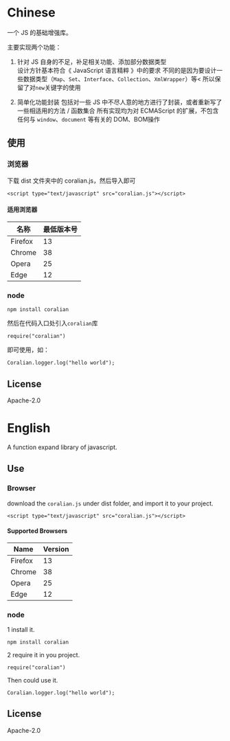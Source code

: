 # Chinese
一个 JS 的基础增强库。

主要实现两个功能：
1. 针对 JS 自身的不足，补足相关功能、添加部分数据类型  
   设计方针基本符合《 JavaScript 语言精粹 》中的要求
   不同的是因为要设计一些数据类型（`Map`、`Set`、`Interface`、`Collection`、`XmlWrapper`）等<
   所以保留了对`new`关键字的使用

2. 简单化功能封装
   包括对一些 JS 中不尽人意的地方进行了封装，或者重新写了一些相适用的方法 / 函数集合
   所有实现均为对 ECMAScript 的扩展，不包含任何与 `window`、`document` 等有关的 DOM、BOM操作

## 使用
### 浏览器

下载 dist 文件夹中的 coralian.js，然后导入即可
```
<script type="text/javascript" src="coralian.js"></script>
```
#### 适用浏览器

| 名称 | 最低版本号 |
| --- | --- |
| Firefox | 13 |
| Chrome | 38 |
| Opera | 25 |
| Edge | 12 |

### node

```
npm install coralian
```

然后在代码入口处引入`coralian`库
```
require("coralian")
```
即可使用，如：
```
Coralian.logger.log("hello world");
```

## License
Apache-2.0


# English
A function expand library of javascript.

## Use
### Browser

download the `coralian.js` under dist folder, and import it to your project.
```
<script type="text/javascript" src="coralian.js"></script>
```

#### Supported Browsers

| Name | Version |
| --- | --- |
| Firefox | 13 |
| Chrome | 38 |
| Opera | 25 |
| Edge | 12 |


### node

1 install it.
```
npm install coralian
```

2 require it in you project.
```
require("coralian")
```

Then could use it.
```
Coralian.logger.log("hello world");
```

## License
Apache-2.0
